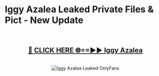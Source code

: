 # Iggy Azalea Leaked Private Files & Pict - New Update
<br>
<div align="center">
<h2><a href="https://mediafilles.blogspot.com/?title=Iggy_Azalea" rel="nofollow">🔴 CLICK HERE 🌐==►► Iggy Azalea</a></h2>
<br>
<a href="https://mediafilles.blogspot.com/?title=Iggy_Azalea" rel="nofollow" data-target="animated-image.originalLink"><img src="https://i.ibb.co.com/WyWwxjT/player-gif2.gif" alt="Iggy Azalea Leaked OnlyFans" style="max-width: 100%; display: inline-block;" data-target="animated-image.originalImage"></a>
</div>
<br>